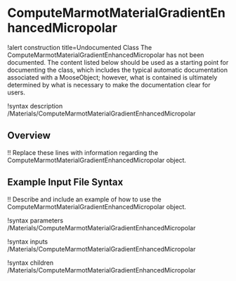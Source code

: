 # ComputeMarmotMaterialGradientEnhancedMicropolar

!alert construction title=Undocumented Class
The ComputeMarmotMaterialGradientEnhancedMicropolar has not been documented. The content listed below should be used as a starting point for
documenting the class, which includes the typical automatic documentation associated with a
MooseObject; however, what is contained is ultimately determined by what is necessary to make the
documentation clear for users.

!syntax description /Materials/ComputeMarmotMaterialGradientEnhancedMicropolar

## Overview

!! Replace these lines with information regarding the ComputeMarmotMaterialGradientEnhancedMicropolar object.

## Example Input File Syntax

!! Describe and include an example of how to use the ComputeMarmotMaterialGradientEnhancedMicropolar object.

!syntax parameters /Materials/ComputeMarmotMaterialGradientEnhancedMicropolar

!syntax inputs /Materials/ComputeMarmotMaterialGradientEnhancedMicropolar

!syntax children /Materials/ComputeMarmotMaterialGradientEnhancedMicropolar
